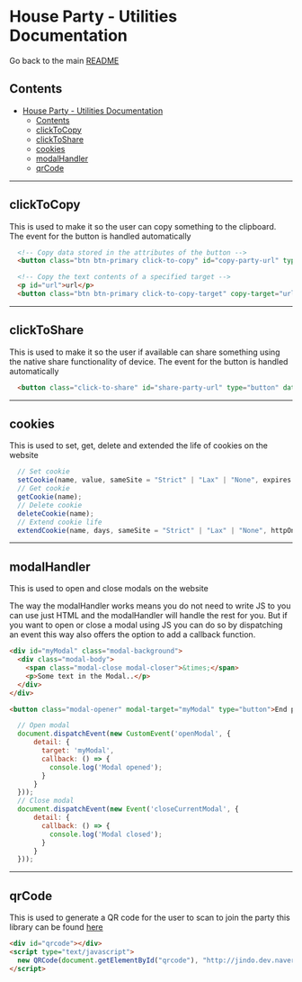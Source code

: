 # House Party - Utilities Documentation

Go back to the main [README](../../../README.md)

## Contents

- [House Party - Utilities Documentation](#house-party---utilities-documentation)
  - [Contents](#contents)
  - [clickToCopy](#clicktocopy)
  - [clickToShare](#clicktoshare)
  - [cookies](#cookies)
  - [modalHandler](#modalhandler)
  - [qrCode](#qrcode)

<hr>

## clickToCopy

This is used to make it so the user can copy something to the clipboard. The event for the button is handled automatically

```html
  <!-- Copy data stored in the attributes of the button -->
  <button class="btn btn-primary click-to-copy" id="copy-party-url" type="button" copy-data="url">Copy URL</button>

  <!-- Copy the text contents of a specified target -->
  <p id="url">url</p>
  <button class="btn btn-primary click-to-copy-target" copy-target="url" type="button">Copy URL</button>
```

<hr>

## clickToShare

This is used to make it so the user if available can share something using the native share functionality of device. The event for the button is handled automatically

```html
  <button class="click-to-share" id="share-party-url" type="button" data-party-url="url">Share URL</button>
```

<hr>

## cookies

This is used to set, get, delete and extended the life of cookies on the website

```javascript
  // Set cookie
  setCookie(name, value, sameSite = "Strict" | "Lax" | "None", expires = 1, httpOnly = false);
  // Get cookie
  getCookie(name);
  // Delete cookie
  deleteCookie(name);
  // Extend cookie life
  extendCookie(name, days, sameSite = "Strict" | "Lax" | "None", httpOnly = false);
```

<hr>

## modalHandler

This is used to open and close modals on the website

The way the modalHandler works means you do not need to write JS to you can use just HTML and the modalHandler will handle the rest for you. But if you want to open or close a modal using JS you can do so by dispatching an event this way also offers the option to add a callback function.

```html
<div id="myModal" class="modal-background">
  <div class="modal-body">
    <span class="modal-close modal-closer">&times;</span>
    <p>Some text in the Modal..</p>
  </div>
</div>

<button class="modal-opener" modal-target="myModal" type="button">End party</button>
```

```javascript
  // Open modal
  document.dispatchEvent(new CustomEvent('openModal', {
      detail: {
        target: 'myModal',
        callback: () => {
          console.log('Modal opened');
        }
      }
  }));
  // Close modal
  document.dispatchEvent(new Event('closeCurrentModal', {
      detail: {
        callback: () => {
          console.log('Modal closed');
        }
      }
  }));
```

<hr>

## qrCode

This is used to generate a QR code for the user to scan to join the party this library can be found [here](https://davidshimjs.github.io/qrcodejs/)

```html
<div id="qrcode"></div>
<script type="text/javascript">
  new QRCode(document.getElementById("qrcode"), "http://jindo.dev.naver.com/collie");
</script>
```